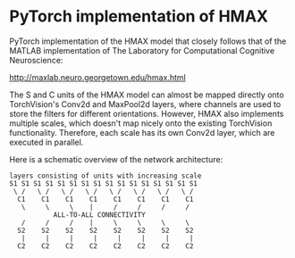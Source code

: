 PyTorch implementation of HMAX
==============================

PyTorch implementation of the HMAX model that closely follows that of the
MATLAB implementation of The Laboratory for Computational Cognitive
Neuroscience:

http://maxlab.neuro.georgetown.edu/hmax.html

The S and C units of the HMAX model can almost be mapped directly onto
TorchVision's Conv2d and MaxPool2d layers, where channels are used to store the
filters for different orientations. However, HMAX also implements multiple
scales, which doesn't map nicely onto the existing TorchVision functionality.
Therefore, each scale has its own Conv2d layer, which are executed in parallel.

Here is a schematic overview of the network architecture:

    layers consisting of units with increasing scale
    S1 S1 S1 S1 S1 S1 S1 S1 S1 S1 S1 S1 S1 S1 S1 S1
     \ /   \ /   \ /   \ /   \ /   \ /   \ /   \ /
      C1    C1    C1    C1    C1    C1    C1    C1
       \     \     \    |     /     /     /     /
               ALL-TO-ALL CONNECTIVITY
       /     /     /    |     \     \     \     \
      S2    S2    S2    S2    S2    S2    S2    S2
       |     |     |     |     |     |     |     |
      C2    C2    C2    C2    C2    C2    C2    C2
